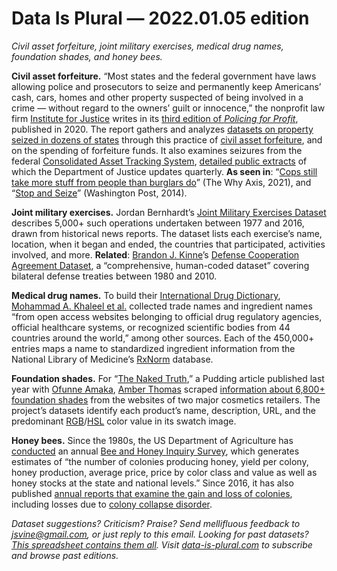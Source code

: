 Data Is Plural — 2022.01.05 edition
===================================

*Civil asset forfeiture, joint military exercises, medical drug names, foundation shades, and honey bees.*


__Civil asset forfeiture.__ “Most states and the federal government have laws allowing police and prosecutors to seize and permanently keep Americans’ cash, cars, homes and other property suspected of being involved in a crime — without regard to the owners’ guilt or innocence,” the nonprofit law firm [Institute for Justice](https://ij.org/about-us/) writes in its [third edition of *Policing for Profit*](https://ij.org/report/policing-for-profit-3/), published in 2020. The report gathers and analyzes [datasets on property seized in dozens of states](https://ij.org/report/policing-for-profit-3/policing-for-profit-data/) through this practice of [civil asset forfeiture](https://en.wikipedia.org/wiki/Civil_forfeiture_in_the_United_States), and on the spending of forfeiture funds. It also examines seizures from the federal [Consolidated Asset Tracking System](https://www.justice.gov/jmd/major-information-systems-consolidated-asset-tracking-system), [detailed public extracts](https://www.justice.gov/afp/freedom-information-act) of which the Department of Justice updates quarterly. __As seen in__: “[Cops still take more stuff from people than burglars do](https://thewhyaxis.substack.com/p/cops-still-take-more-stuff-from-people)” (The Why Axis, 2021), and “[Stop and Seize](https://www.washingtonpost.com/sf/investigative/2014/09/06/stop-and-seize/)” (Washington Post, 2014).


__Joint military exercises.__ Jordan Bernhardt’s [Joint Military Exercises Dataset](https://dataverse.harvard.edu/dataset.xhtml?persistentId=doi:10.7910/DVN/HXQFHU) describes 5,000+ such operations undertaken between 1977 and 2016, drawn from historical news reports. The dataset lists each exercise’s name, location, when it began and ended, the countries that participated, activities involved, and more. __Related__: [Brandon J. Kinne](https://www.brandonkinne.com/)’s [Defense Cooperation Agreement Dataset](https://correlatesofwar.org/data-sets/defense-cooperation-agreement-dataset), a “comprehensive, human-coded dataset” covering bilateral defense treaties between 1980 and 2010.


__Medical drug names.__ To build their [International Drug Dictionary](https://data.mendeley.com/datasets/9nmgzttxhm/1), [Mohammad A. Khaleel et al.](https://www.sciencedirect.com/science/article/pii/S2352340921009768) collected trade names and ingredient names “from open access websites belonging to official drug regulatory agencies, official healthcare systems, or recognized scientific bodies from 44 countries around the world,” among other sources. Each of the 450,000+ entries maps a name to standardized ingredient information from the National Library of Medicine’s [RxNorm](https://www.nlm.nih.gov/research/umls/rxnorm/index.html) database.


__Foundation shades.__ For “[The Naked Truth](https://pudding.cool/2021/03/foundation-names/),” a Pudding article published last year with [Ofunne Amaka](https://ofunneamaka.com/about-ofunneamaka/), [Amber Thomas](https://amber.rbind.io/) scraped [information about 6,800+ foundation shades](https://github.com/the-pudding/data/tree/master/foundation-names) from the websites of two major cosmetics retailers. The project’s datasets identify each product’s name, description, URL, and the predominant [RGB](https://en.wikipedia.org/wiki/RGB_color_model)/[HSL](https://en.wikipedia.org/wiki/HSL_and_HSV) color value in its swatch image.


__Honey bees.__ Since the 1980s, the US Department of Agriculture has [conducted](https://www.nass.usda.gov/Surveys/Guide_to_NASS_Surveys/Bee_and_Honey/) an annual [Bee and Honey Inquiry Survey](https://usda.library.cornell.edu/concern/publications/hd76s004z?locale=en), which generates estimates of “the number of colonies producing honey, yield per colony, honey production, average price, price by color class and value as well as honey stocks at the state and national levels.” Since 2016, it has also published [annual reports that examine the gain and loss of colonies](https://usda.library.cornell.edu/concern/publications/rn301137d?locale=en), including losses due to [colony collapse disorder](https://www.ars.usda.gov/oc/br/ccd/index/).


*Dataset suggestions? Criticism? Praise? Send mellifluous feedback to jsvine@gmail.com, or just reply to this email. Looking for past datasets? [This spreadsheet contains them all](https://docs.google.com/spreadsheets/d/1wZhPLMCHKJvwOkP4juclhjFgqIY8fQFMemwKL2c64vk/edit#gid=0). Visit [data-is-plural.com](https://www.data-is-plural.com) to subscribe and browse past editions.*
